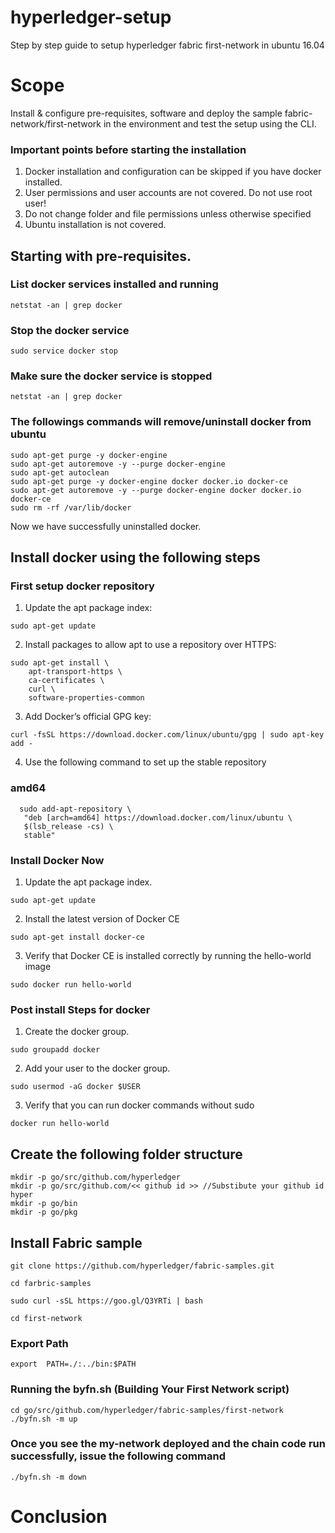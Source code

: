 # hyperledger-setup
Step by step guide to setup hyperledger fabric first-network in ubuntu 16.04

# Scope
Install & configure pre-requisites, software and deploy the sample fabric-network/first-network in the environment and test the setup using the CLI.

### Important points before starting the installation

1. Docker installation and configuration can be skipped if you have docker installed.
2. User permissions and user accounts are not covered. Do not use root user!
3. Do not change folder and file permissions unless otherwise specified
4. Ubuntu installation is not covered.

## Starting with pre-requisites.

### List docker services installed and running
```
netstat -an | grep docker
```
### Stop the docker service
```
sudo service docker stop
```
### Make sure the docker service is stopped
```
netstat -an | grep docker
```

### The followings commands will remove/uninstall docker from ubuntu
```
sudo apt-get purge -y docker-engine
sudo apt-get autoremove -y --purge docker-engine
sudo apt-get autoclean
sudo apt-get purge -y docker-engine docker docker.io docker-ce
sudo apt-get autoremove -y --purge docker-engine docker docker.io docker-ce
sudo rm -rf /var/lib/docker
```
Now we have successfully uninstalled docker.

## Install docker using the following steps

### First setup docker repository

1. Update the apt package index:
```
sudo apt-get update
```

2. Install packages to allow apt to use a repository over HTTPS:
```
sudo apt-get install \
    apt-transport-https \
    ca-certificates \
    curl \
    software-properties-common
```

3. Add Docker’s official GPG key:
```
curl -fsSL https://download.docker.com/linux/ubuntu/gpg | sudo apt-key add -
```

4. Use the following command to set up the stable repository

### amd64
```
  sudo add-apt-repository \
   "deb [arch=amd64] https://download.docker.com/linux/ubuntu \
   $(lsb_release -cs) \
   stable"
```
### Install Docker Now
1. Update the apt package index.
```
sudo apt-get update
```

2. Install the latest version of Docker CE
```
sudo apt-get install docker-ce
```

3. Verify that Docker CE is installed correctly by running the hello-world image
```
sudo docker run hello-world
```
### Post install Steps for docker

1. Create the docker group.
```
sudo groupadd docker
```

2. Add your user to the docker group.
```
sudo usermod -aG docker $USER
```

3. Verify that you can run docker commands without sudo
```
docker run hello-world
```

## Create the following folder structure
```
mkdir -p go/src/github.com/hyperledger
mkdir -p go/src/github.com/<< github id >> //Substibute your github id hyper
mkdir -p go/bin
mkdir -p go/pkg
```

## Install Fabric sample
```
git clone https://github.com/hyperledger/fabric-samples.git

cd farbric-samples

sudo curl -sSL https://goo.gl/Q3YRTi | bash

cd first-network
```

### Export Path
```
export  PATH=./:../bin:$PATH
```
### Running the byfn.sh (Building Your First Network script)
```
cd go/src/github.com/hyperledger/fabric-samples/first-network
./byfn.sh -m up
```
### Once you see the my-network deployed and the chain code run successfully, issue the following command
```
./byfn.sh -m down

```
# Conclusion
